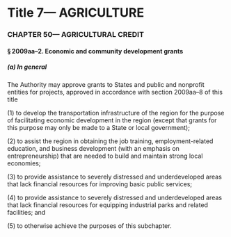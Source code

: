 
# Title 7— AGRICULTURE
### CHAPTER 50— AGRICULTURAL CREDIT
#### § 2009aa–2. Economic and community development grants
##### (a) In general

The Authority may approve grants to States and public and nonprofit entities for projects, approved in accordance with section 2009aa–8 of this title

(1) to develop the transportation infrastructure of the region for the purpose of facilitating economic development in the region (except that grants for this purpose may only be made to a State or local government);

(2) to assist the region in obtaining the job training, employment-related education, and business development (with an emphasis on entrepreneurship) that are needed to build and maintain strong local economies;

(3) to provide assistance to severely distressed and underdeveloped areas that lack financial resources for improving basic public services;

(4) to provide assistance to severely distressed and underdeveloped areas that lack financial resources for equipping industrial parks and related facilities; and

(5) to otherwise achieve the purposes of this subchapter.
